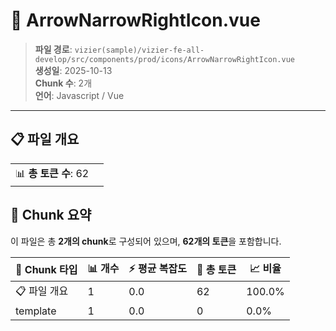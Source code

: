 # 📄 ArrowNarrowRightIcon.vue

> **파일 경로**: `vizier(sample)/vizier-fe-all-develop/src/components/prod/icons/ArrowNarrowRightIcon.vue`  
> **생성일**: 2025-10-13  
> **Chunk 수**: 2개  
> **언어**: Javascript / Vue
---


## 📋 파일 개요

| | |
|--|--|
| 📊 **총 토큰 수**: 62 |  |






## 🧩 Chunk 요약

이 파일은 총 **2개의 chunk**로 구성되어 있으며, **62개의 토큰**을 포함합니다.

| 🧩 Chunk 타입 | 📊 개수 | ⚡ 평균 복잡도 | 📝 총 토큰 | 📈 비율 |
|---------------|--------|-------------|----------|--------|
| 📋 파일 개요 | 1 | 0.0 | 62 | 100.0% |
| template | 1 | 0.0 | 0 | 0.0% |

